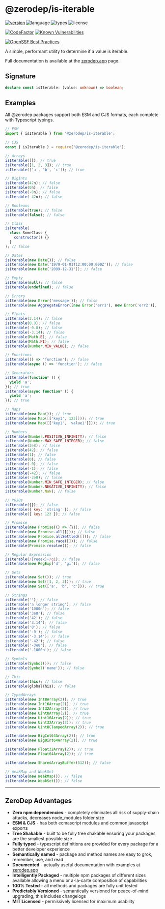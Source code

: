 # @zerodep/is-iterable

[![version](https://img.shields.io/npm/v/@zerodep/is-iterable?style=flat-square&color=blue)](https://www.npmjs.com/package/@zerodep/is-iterable)
![language](https://img.shields.io/badge/typescript-100%25-blue?style=flat-square)
![types](https://img.shields.io/badge/types-included-blue?style=flat-square)
![license](https://img.shields.io/github/license/cdepage/zerodep?color=blue&style=flat-square)

[![CodeFactor](https://www.codefactor.io/repository/github/cdepage/zerodep/badge)](https://www.codefactor.io/repository/github/cdepage/zerodep)
[![Known Vulnerabilities](https://snyk.io/test/github/cdepage/zerodep/badge.svg)](https://snyk.io/test/github/cdepage/zerodep)

[![OpenSSF Best Practices](https://www.bestpractices.dev/projects/9225/badge)](https://www.bestpractices.dev/projects/9225)

A simple, performant utility to determine if a value is iterable.

Full documentation is available at the [zerodep.app](http://zerodep.app/#/is/iterable) page.

## Signature

```typescript
declare const isIterable: (value: unknown) => boolean;
```

## Examples

All @zerodep packages support both ESM and CJS formats, each complete with Typescript typings.

```javascript
// ESM
import { isIterable } from '@zerodep/is-iterable';

// CJS
const { isIterable } = require('@zerodep/is-iterable');
```

```javascript
// Arrays
isIterable([]); // true
isIterable([1, 2, 3]); // true
isIterable(['a', 'b', 'c']); // true

// BigInts
isIterable(42n); // false
isIterable(0n); // false
isIterable(-0n); // false
isIterable(-42n); // false

// Booleans
isIterable(true); // false
isIterable(false); // false

// Class
isIterable(
  class SomeClass {
    constructor() {}
  }
); // false

// Dates
isIterable(new Date()); // false
isIterable(new Date('1970-01-01T12:00:00.000Z')); // false
isIterable(new Date('2099-12-31')); // false

// Empty
isIterable(null); // false
isIterable(undefined); // false

// Errors
isIterable(new Error('message')); // false
isIterable(new AggregateError([new Error('err1'), new Error('err2')], 'message')); // false

// Floats
isIterable(3.14); // false
isIterable(0.0); // false
isIterable(-0.0); // false
isIterable(-3.14); // false
isIterable(Math.E); // false
isIterable(Math.PI); // false
isIterable(Number.MIN_VALUE); // false

// Functions
isIterable(() => 'function'); // false
isIterable(async () => 'function'); // false

// Generators
isIterable(function* () {
  yield 'a';
}); // true
isIterable(async function* () {
  yield 'a';
}); // true

// Maps
isIterable(new Map()); // true
isIterable(new Map([['key1', 123]])); // true
isIterable(new Map([['key1', 'value1']])); // true

// Numbers
isIterable(Number.POSITIVE_INFINITY); // false
isIterable(Number.MAX_SAFE_INTEGER); // false
isIterable(3e8); // false
isIterable(42); // false
isIterable(1); // false
isIterable(0); // false
isIterable(-0); // false
isIterable(-1); // false
isIterable(-42); // false
isIterable(-3e8); // false
isIterable(Number.MIN_SAFE_INTEGER); // false
isIterable(Number.NEGATIVE_INFINITY); // false
isIterable(Number.NaN); // false

// POJOs
isIterable({}); // false
isIterable({ key: 'string' }); // false
isIterable({ key: 123 }); // false

// Promise
isIterable(new Promise(() => {})); // false
isIterable(new Promise.all([])); // false
isIterable(new Promise.allSettled([])); // false
isIterable(new Promise.race([])); // false
isIterable(Promise.resolve()); // false

// Regular Expression
isIterable(/[regex]+/gi); // false
isIterable(new RegExp('d', 'gi')); // false

// Sets
isIterable(new Set()); // true
isIterable(new Set([1, 2, 3])); // true
isIterable(new Set(['a', 'b', 'c'])); // true

// Strings
isIterable(''); // false
isIterable('a longer string'); // false
isIterable('1000n'); // false
isIterable('3e8'); // false
isIterable('42'); // false
isIterable('3.14'); // false
isIterable('0'); // false
isIterable('-0'); // false
isIterable('-3.14'); // false
isIterable('-42'); // false
isIterable('-3e8'); // false
isIterable('-1000n'); // false

// Symbols
isIterable(Symbol()); // false
isIterable(Symbol('name')); // false

// This
isIterable(this); // false
isIterable(globalThis); // false

// TypedArrays
isIterable(new Int8Array(2)); // true
isIterable(new Int16Array(2)); // true
isIterable(new Int32Array(2)); // true
isIterable(new Uint8Array(2)); // true
isIterable(new Uint16Array(2)); // true
isIterable(new Uint32Array(2)); // true
isIterable(new Uint8ClampedArray(2)); // true

isIterable(new BigInt64Array(2)); // true
isIterable(new BigUint64Array(2)); // true

isIterable(new Float32Array(2)); // true
isIterable(new Float64Array(2)); // true

isIterable(new SharedArrayBuffer(512)); // false

// WeakMap and WeakSet
isIterable(new WeakMap()); // false
isIterable(new WeakSet()); // false
```

---

## ZeroDep Advantages

- **Zero npm dependencies** - completely eliminates all risk of supply-chain attacks, decreases node_modules folder size
- **ESM & CJS** - has both ecmascript modules and common javascript exports
- **Tree Shakable** - built to be fully tree shakable ensuring your packages are the smallest possible size
- **Fully typed** - typescript definitions are provided for every package for a better developer experience
- **Semantically named** - package and method names are easy to grok, remember, use, and read
- **Documented** - actually useful documentation with examples at [zerodep.app](https://zerodep.app)
- **Intelligently Packaged** - multiple npm packages of different sizes available allowing a menu or a-la-carte composition of capabilities
- **100% Tested** - all methods and packages are fully unit tested
- **Predictably Versioned** - semantically versioned for peace-of-mind upgrading, this includes changelogs
- **MIT Licensed** - permissively licensed for maximum usability
